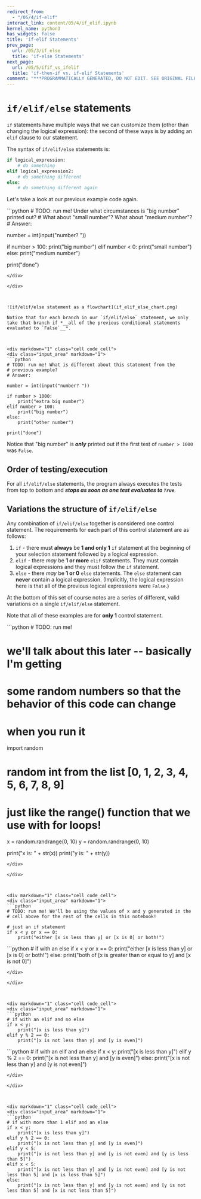 ```yaml
---
redirect_from:
  - "/05/4/if-elif"
interact_link: content/05/4/if_elif.ipynb
kernel_name: python3
has_widgets: false
title: 'if-elif Statements'
prev_page:
  url: /05/3/if_else
  title: 'if-else Statements'
next_page:
  url: /05/5/ifif_vs_ifelif
  title: 'if-then-if vs. if-elif Statements'
comment: "***PROGRAMMATICALLY GENERATED, DO NOT EDIT. SEE ORIGINAL FILES IN /content***"
---
```



`if/elif/else` statements
==============

`if` statements have multiple ways that we can customize them (other than changing the logical expression): the second of these ways is by adding an `elif` clause to our statement.

The syntax of `if/elif/else` statements is:

```python
if logical_expression:
    # do something
elif logical_expression2:
    # do something different
else:
    # do something different again
```

Let's take a look at our previous example code again.



<div markdown="1" class="cell code_cell">
<div class="input_area" markdown="1">
```python
# TODO: run me! Under what circumstances is "big number" printed out?
# What about "small number"? What about "medium number"?
# Answer:

number = int(input("number? "))

if number > 100:
    print("big number")
elif number < 0:
    print("small number")
else:
    print("medium number")
    
print("done")

```
</div>

</div>



![if/elif/else statement as a flowchart](if_elif_else_chart.png)

Notice that for each branch in our `if/elif/else` statement, we only take that branch if *__all of the previous conditional statements evaluated to `False`__*.



<div markdown="1" class="cell code_cell">
<div class="input_area" markdown="1">
```python
# TODO: run me! What is different about this statement from the
# previous example?
# Answer:

number = int(input("number? "))

if number > 1000:
    print("extra big number")
elif number > 100:
    print("big number")
else:
    print("other number")
    
print("done")

```
</div>

</div>



Notice that "big number" is *__only__* printed out if the first test of `number > 1000` was `False`.

Order of testing/execution
------------------------

For all `if/elif/else` statements, the program always executes the tests from top to bottom and *__stops as soon as one test evaluates to `True`__*.



Variations the structure of `if/elif/else`
------------------------------

Any combination of `if/elif/else` together is considered one control statement. The requirements for each part of this control statement are as follows:

1. `if` - there must __always__ be __1 and only 1__ `if` statement at the beginning of your selection statement followed by a logical expression.
2. `elif` - there *may* be __1 or more__ `elif` statements. They must contain logical expressions and they must follow the `if` statement.
3. `else` - there *may* be __1 or 0__ `else` statements. The `else` statement can __never__ contain a logical expression. (Implicitly, the logical expression here is that all of the previous logical expressions were `False`.) 

At the bottom of this set of course notes are a series of different, valid variations on a single `if/elif/else` statement.

Note that all of these examples are for __only 1__ control statement.



<div markdown="1" class="cell code_cell">
<div class="input_area" markdown="1">
```python
# TODO: run me!

# we'll talk about this later -- basically I'm getting 
# some random numbers so that the behavior of this code can change 
# when you run it
import random 

# random int from the list [0, 1, 2, 3, 4, 5, 6, 7, 8, 9]
# just like the range() function that we use with for loops!
x = random.randrange(0, 10)
y = random.randrange(0, 10)

print("x is: " + str(x))
print("y is: " + str(y))

```
</div>

</div>



<div markdown="1" class="cell code_cell">
<div class="input_area" markdown="1">
```python
# TODO: run me! We'll be using the values of x and y generated in the
# cell above for the rest of the cells in this notebook!

# just an if statement
if x < y or x == 0:
    print("either [x is less than y] or [x is 0] or both!")

```
</div>

</div>



<div markdown="1" class="cell code_cell">
<div class="input_area" markdown="1">
```python
# if with an else
if x < y or x == 0:
    print("either [x is less than y] or [x is 0] or both!")
else:
    print("both of [x is greater than or equal to y] and [x is not 0]")

```
</div>

</div>



<div markdown="1" class="cell code_cell">
<div class="input_area" markdown="1">
```python
# if with an elif and no else
if x < y:
    print("[x is less than y]")
elif y % 2 == 0:
    print("[x is not less than y] and [y is even]") 

```
</div>

</div>



<div markdown="1" class="cell code_cell">
<div class="input_area" markdown="1">
```python
# if with an elif and an else
if x < y:
    print("[x is less than y]")
elif y % 2 == 0:
    print("[x is not less than y] and [y is even]") 
else:
    print("[x is not less than y] and [y is not even]") 

```
</div>

</div>



<div markdown="1" class="cell code_cell">
<div class="input_area" markdown="1">
```python
# if with more than 1 elif and an else
if x < y:
    print("[x is less than y]")
elif y % 2 == 0:
    print("[x is not less than y] and [y is even]") 
elif y < 5:
    print("[x is not less than y] and [y is not even] and [y is less than 5]") 
elif x < 5:
    print("[x is not less than y] and [y is not even] and [y is not less than 5] and [x is less than 5]") 
else:
    print("[x is not less than y] and [y is not even] and [y is not less than 5] and [x is not less than 5]") 

```
</div>

</div>

